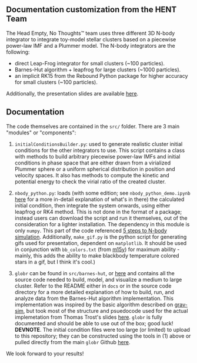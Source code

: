 ## Documentation customization from the HENT Team

The Head Empty, No Thoughts™ team uses three different 3D N-body integrator to integrate toy-model stellar clusters based on a piecewise power-law IMF and a Plummer model. The N-body integrators are the following:
- direct Leap-Frog integrator for small clusters (~100 particles).
- Barnes-Hut algorithm + leapfrog for large clusters (~1000 particles).
- an implicit RK15 from the Rebound Python package for higher accuracy for small clusters (~100 particles).

Additionally, the presentation slides are available [here](https://docs.google.com/presentation/d/1UEkMNe21g3MoQCzrra4jgIt7j6J2d666Kll3J-W7jzA/edit?usp=sharing). 

## Documentation

The code themselves are contained in the `src/` folder. There are 3 main "modules" or "components":

1. `initialConditionsBuilder.py`: used to generate realistic cluster initial conditions for the other integrators to use. This script contains a class with methods to build arbitrary piecewise power-law IMFs and initial conditions in phase space that are either drawn from a virialized Plummer sphere or a uniform spherical distribution in position and velocity spaces. It also has methods to compute the kinetic and potential energy to check the virial ratio of the created cluster.

2. `nbody_python.py`: loads (with some edition; see `nbody_python_demo.ipynb` [here](https://github.com/ua-2025q3-astr501-513/p1-head-empty-no-thought/blob/main/nbody_python_demo.ipynb) for a more in-detail explanation of what's in there) the calculated initial condition, then integrate the system onwards, using either leapfrog or RK4 method. This is not done in the format of a package; instead users can download the script and run it themselves, out of the consideration for a lighter installation. The dependency in this module is only `numpy`. This part of the code referenced [5 steps to N-body simulation](https://alvinng4.github.io/grav_sim/5_steps_to_n_body_simulation/). Additionally, `make_gif.py` is the python script for generating gifs used for presentation, dependent on `matplotlib`. It should be used in conjunction with `bb_colors.txt` (from [m15y](https://temperature.m15y.com/)) for maximum ability - mainly, this adds the ability to make blackbody temperature colored stars in a gif, but I think it's cool.) 

3. `globr` can be found in `src/barnes-hut`, or [here](https://github.com/ua-2025q3-astr501-513/p1-head-empty-no-thought/tree/main/src/barnes-hut) and contains all the source code needed to build, model, and visualize a medium to large cluster. Refer to the README either in `docs` or in the source code directory for a more detailed explanation of how to build, run, and analyze data from the Barnes-Hut algorithm implementation. This implementation was inspired by the basic algorithm described on [grav-sim](https://alvinng4.github.io/grav_sim/docs/documentations/barnes_hut/), but took most of the structure and psuedocode used for the actual implemetation from Thomas Trost's slides [here](https://www.tp1.ruhr-uni-bochum.de/~grauer/lectures/compI_IIWS1819/pdfs/lec10.pdf). `globr` is fully documented and should be able to use out of the box; good luck! **DEVNOTE**. The initial condition files were too large (or limited) to upload to this repository; they can be constructed using the tools in (1) above or pulled directly from the main `globr` Github [here](https://github.com/logalexw/globr/tree/main/init).

We look forward to your results!
